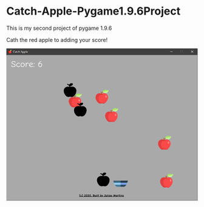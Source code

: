 # Catch-Apple-Pygame1.9.6Project

<p align="justify">This is my second project of pygame 1.9.6</p>
<p>Cath the red apple to adding your score!</p>
<img src="https://github.com/Amiprogrammer/Catch-Apple-Pygame1.9.6Project/blob/main/Game-Demo-Img/img1.PNG" alt="img1" width="600", height="400">
